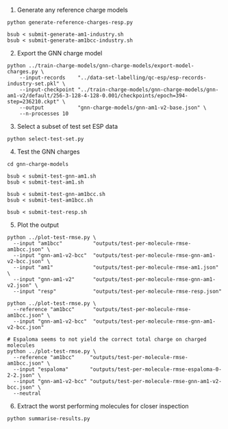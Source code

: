 1. Generate any reference charge models 

```shell
python generate-reference-charges-resp.py

bsub < submit-generate-am1-industry.sh
bsub < submit-generate-am1bcc-industry.sh
```

2. Export the GNN charge model

```shell
python ../train-charge-models/gnn-charge-models/export-model-charges.py \
    --input-records    "../data-set-labelling/qc-esp/esp-records-industry-set.pkl" \
    --input-checkpoint "../train-charge-models/gnn-charge-models/gnn-am1-v2/default/256-3-128-4-128-0.001/checkpoints/epoch=394-step=236210.ckpt" \
    --output           "gnn-charge-models/gnn-am1-v2-base.json" \
    --n-processes 10
```

3. Select a subset of test set ESP data

```shell
python select-test-set.py
```

4. Test the GNN charges

```shell
cd gnn-charge-models

bsub < submit-test-gnn-am1.sh
bsub < submit-test-am1.sh

bsub < submit-test-gnn-am1bcc.sh
bsub < submit-test-am1bcc.sh

bsub < submit-test-resp.sh
```

5. Plot the output

```shell
python ../plot-test-rmse.py \
  --input "am1bcc"          "outputs/test-per-molecule-rmse-am1bcc.json" \
  --input "gnn-am1-v2-bcc"  "outputs/test-per-molecule-rmse-gnn-am1-v2-bcc.json" \
  --input "am1"             "outputs/test-per-molecule-rmse-am1.json" \
  --input "gnn-am1-v2"      "outputs/test-per-molecule-rmse-gnn-am1-v2.json" \
  --input "resp"            "outputs/test-per-molecule-rmse-resp.json"
  
python ../plot-test-rmse.py \
  --reference "am1bcc"      "outputs/test-per-molecule-rmse-am1bcc.json" \
  --input "gnn-am1-v2-bcc"  "outputs/test-per-molecule-rmse-gnn-am1-v2-bcc.json"
  
# Espaloma seems to not yield the correct total charge on charged molecules
python ../plot-test-rmse.py \
  --reference "am1bcc"     "outputs/test-per-molecule-rmse-am1bcc.json" \
  --input "espaloma"       "outputs/test-per-molecule-rmse-espaloma-0-2-2.json" \
  --input "gnn-am1-v2-bcc" "outputs/test-per-molecule-rmse-gnn-am1-v2-bcc.json" \
  --neutral
```

6. Extract the worst performing molecules for closer inspection

```shell
python summarise-results.py
```